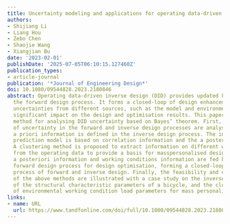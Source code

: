 ```yaml
---
title: Uncertainty modeling and applications for operating data-driven inverse design
authors:
- Shijiang Li
- Liang Hou
- Zebo Chen
- Shaojie Wang
- Xiangjian Bu
date: '2023-02-01'
publishDate: '2025-07-05T06:10:15.127460Z'
publication_types:
- article-journal
publication: '*Journal of Engineering Design*'
doi: 10.1080/09544828.2023.2180846
abstract: Operating data-driven inverse design (DID) provides updated knowledge for
  the forward design process. It forms a closed-loop of design enhancements in which
  uncertainties from different sources, such as the model and environment, have a
  significant impact on the design and optimisation results. This paper proposes a
  method for analysing DID uncertainty based on Bayes’ theorem. First, the sources
  of uncertainty in the forward and inverse design processes are analysed, and the
  a priori information is defined in the inverse design process. The inverse relationship
  prediction model is based on correlation information and the a posteriori information.
  A clustering method is proposed to extract information on different working conditions
  from the operating data to provide a basis for masspersonalised design. Then, the
  a posteriori information and working conditions information are fed back to the
  forward design process for design optimisation, forming a closed-loop interaction
  process of forward and inverse design. Finally, the feasibility and effectiveness
  of the above methods are illustrated with a case study on the inverse optimisation
  of the structural characteristic parameters of a bicycle, and the clustering identification
  of environmental working condition load parameters for mass personalisation.
links:
- name: URL
  url: https://www.tandfonline.com/doi/full/10.1080/09544828.2023.2180846
---
```

